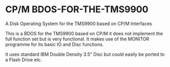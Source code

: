 # CP/M BDOS-FOR-THE-TMS9900
A Disk Operating System for the TMS9900 based on CP/M Interfaces

This is a BDOS for the TMS9900 based on CP/M it does not implement the full function set but is very functional.  It makes use
of the MONITOR programme for its basic IO and Disc functions.

It uses standard IBM Double Density 3.5" Disc but could easily be ported to a Flash Drive etc.
